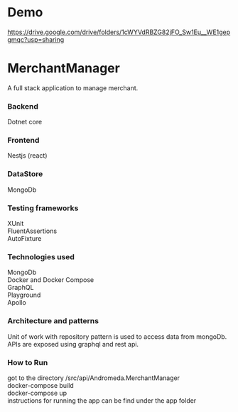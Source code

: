 # Demo

https://drive.google.com/drive/folders/1cWYVdRBZG82jFO_Sw1Eu__WE1gepgmqc?usp=sharing

# MerchantManager

A full stack application to manage merchant.

### Backend
Dotnet core </br>

### Frontend
Nestjs (react)

### DataStore
MongoDb

### Testing frameworks
XUnit </br>
FluentAssertions </br>
AutoFixture </br>

### Technologies used
MongoDb </br>
Docker and Docker Compose </br>
GraphQL </br>
Playground </br>
Apollo

### Architecture and patterns

Unit of work with repository pattern is used to access data from mongoDb. APIs are exposed using graphql and rest api.

### How to Run
got to the directory /src/api/Andromeda.MerchantManager </br>
docker-compose build </br>
docker-compose up </br>
instructions for running the app can be find under the app folder




